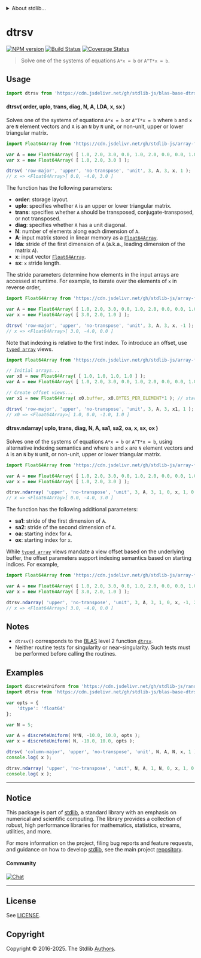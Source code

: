 <!--

@license Apache-2.0

Copyright (c) 2024 The Stdlib Authors.

Licensed under the Apache License, Version 2.0 (the "License");
you may not use this file except in compliance with the License.
You may obtain a copy of the License at

   http://www.apache.org/licenses/LICENSE-2.0

Unless required by applicable law or agreed to in writing, software
distributed under the License is distributed on an "AS IS" BASIS,
WITHOUT WARRANTIES OR CONDITIONS OF ANY KIND, either express or implied.
See the License for the specific language governing permissions and
limitations under the License.

-->


<details>
  <summary>
    About stdlib...
  </summary>
  <p>We believe in a future in which the web is a preferred environment for numerical computation. To help realize this future, we've built stdlib. stdlib is a standard library, with an emphasis on numerical and scientific computation, written in JavaScript (and C) for execution in browsers and in Node.js.</p>
  <p>The library is fully decomposable, being architected in such a way that you can swap out and mix and match APIs and functionality to cater to your exact preferences and use cases.</p>
  <p>When you use stdlib, you can be absolutely certain that you are using the most thorough, rigorous, well-written, studied, documented, tested, measured, and high-quality code out there.</p>
  <p>To join us in bringing numerical computing to the web, get started by checking us out on <a href="https://github.com/stdlib-js/stdlib">GitHub</a>, and please consider <a href="https://opencollective.com/stdlib">financially supporting stdlib</a>. We greatly appreciate your continued support!</p>
</details>

# dtrsv

[![NPM version][npm-image]][npm-url] [![Build Status][test-image]][test-url] [![Coverage Status][coverage-image]][coverage-url] <!-- [![dependencies][dependencies-image]][dependencies-url] -->

> Solve one of the systems of equations `A*x = b` or `A^T*x = b`.



<section class="usage">

## Usage

```javascript
import dtrsv from 'https://cdn.jsdelivr.net/gh/stdlib-js/blas-base-dtrsv@deno/mod.js';
```

#### dtrsv( order, uplo, trans, diag, N, A, LDA, x, sx )

Solves one of the systems of equations `A*x = b` or `A^T*x = b` where `b` and `x` are `N` element vectors and `A` is an `N` by `N` unit, or non-unit, upper or lower triangular matrix.

```javascript
import Float64Array from 'https://cdn.jsdelivr.net/gh/stdlib-js/array-float64@deno/mod.js';

var A = new Float64Array( [ 1.0, 2.0, 3.0, 0.0, 1.0, 2.0, 0.0, 0.0, 1.0 ] );
var x = new Float64Array( [ 1.0, 2.0, 3.0 ] );

dtrsv( 'row-major', 'upper', 'no-transpose', 'unit', 3, A, 3, x, 1 );
// x => <Float64Array>[ 0.0, -4.0, 3.0 ]
```

The function has the following parameters:

-   **order**: storage layout.
-   **uplo**: specifies whether `A` is an upper or lower triangular matrix.
-   **trans**: specifies whether `A` should be transposed, conjugate-transposed, or not transposed.
-   **diag**: specifies whether `A` has a unit diagonal.
-   **N**: number of elements along each dimension of `A`.
-   **A**: input matrix stored in linear memory as a [`Float64Array`][mdn-float64array].
-   **lda**: stride of the first dimension of `A` (a.k.a., leading dimension of the matrix `A`).
-   **x**: input vector [`Float64Array`][mdn-float64array].
-   **sx**: `x` stride length.

The stride parameters determine how elements in the input arrays are accessed at runtime. For example, to iterate over the elements of `x` in reverse order,

```javascript
import Float64Array from 'https://cdn.jsdelivr.net/gh/stdlib-js/array-float64@deno/mod.js';

var A = new Float64Array( [ 1.0, 2.0, 3.0, 0.0, 1.0, 2.0, 0.0, 0.0, 1.0 ] );
var x = new Float64Array( [ 3.0, 2.0, 1.0 ] );

dtrsv( 'row-major', 'upper', 'no-transpose', 'unit', 3, A, 3, x, -1 );
// x => <Float64Array>[ 3.0, -4.0, 0.0 ]
```

Note that indexing is relative to the first index. To introduce an offset, use [`typed array`][mdn-typed-array] views.

<!-- eslint-disable stdlib/capitalized-comments -->

```javascript
import Float64Array from 'https://cdn.jsdelivr.net/gh/stdlib-js/array-float64@deno/mod.js';

// Initial arrays...
var x0 = new Float64Array( [ 1.0, 1.0, 1.0, 1.0 ] );
var A = new Float64Array( [ 1.0, 2.0, 3.0, 0.0, 1.0, 2.0, 0.0, 0.0, 1.0 ] );

// Create offset views...
var x1 = new Float64Array( x0.buffer, x0.BYTES_PER_ELEMENT*1 ); // start at 2nd element

dtrsv( 'row-major', 'upper', 'no-transpose', 'unit', 3, A, 3, x1, 1 );
// x0 => <Float64Array>[ 1.0, 0.0, -1.0, 1.0 ]
```

#### dtrsv.ndarray( uplo, trans, diag, N, A, sa1, sa2, oa, x, sx, ox )

Solves one of the systems of equations `A*x = b` or `A^T*x = b`, using alternative indexing semantics and where `b` and `x` are `N` element vectors and `A` is an `N` by `N` unit, or non-unit, upper or lower triangular matrix.

```javascript
import Float64Array from 'https://cdn.jsdelivr.net/gh/stdlib-js/array-float64@deno/mod.js';

var A = new Float64Array( [ 1.0, 2.0, 3.0, 0.0, 1.0, 2.0, 0.0, 0.0, 1.0 ] );
var x = new Float64Array( [ 1.0, 2.0, 3.0 ] );

dtrsv.ndarray( 'upper', 'no-transpose', 'unit', 3, A, 3, 1, 0, x, 1, 0 );
// x => <Float64Array>[ 0.0, -4.0, 3.0 ]
```

The function has the following additional parameters:

-   **sa1**: stride of the first dimension of `A`.
-   **sa2**: stride of the second dimension of `A`.
-   **oa**: starting index for `A`.
-   **ox**: starting index for `x`.

While [`typed array`][mdn-typed-array] views mandate a view offset based on the underlying buffer, the offset parameters support indexing semantics based on starting indices. For example,

```javascript
import Float64Array from 'https://cdn.jsdelivr.net/gh/stdlib-js/array-float64@deno/mod.js';

var A = new Float64Array( [ 1.0, 2.0, 3.0, 0.0, 1.0, 2.0, 0.0, 0.0, 1.0 ] );
var x = new Float64Array( [ 3.0, 2.0, 1.0 ] );

dtrsv.ndarray( 'upper', 'no-transpose', 'unit', 3, A, 3, 1, 0, x, -1, 2 );
// x => <Float64Array>[ 3.0, -4.0, 0.0 ]
```

</section>

<!-- /.usage -->

<section class="notes">

## Notes

-   `dtrsv()` corresponds to the [BLAS][blas] level 2 function [`dtrsv`][blas-dtrsv].
-   Neither routine tests for singularity or near-singularity. Such tests must be performed before calling the routines.

</section>

<!-- /.notes -->

<section class="examples">

## Examples

<!-- eslint no-undef: "error" -->

```javascript
import discreteUniform from 'https://cdn.jsdelivr.net/gh/stdlib-js/random-array-discrete-uniform@deno/mod.js';
import dtrsv from 'https://cdn.jsdelivr.net/gh/stdlib-js/blas-base-dtrsv@deno/mod.js';

var opts = {
    'dtype': 'float64'
};

var N = 5;

var A = discreteUniform( N*N, -10.0, 10.0, opts );
var x = discreteUniform( N, -10.0, 10.0, opts );

dtrsv( 'column-major', 'upper', 'no-transpose', 'unit', N, A, N, x, 1 );
console.log( x );

dtrsv.ndarray( 'upper', 'no-transpose', 'unit', N, A, 1, N, 0, x, 1, 0 );
console.log( x );
```

</section>

<!-- /.examples -->

<!-- C interface documentation. -->



<!-- Section for related `stdlib` packages. Do not manually edit this section, as it is automatically populated. -->

<section class="related">

</section>

<!-- /.related -->

<!-- Section for all links. Make sure to keep an empty line after the `section` element and another before the `/section` close. -->


<section class="main-repo" >

* * *

## Notice

This package is part of [stdlib][stdlib], a standard library with an emphasis on numerical and scientific computing. The library provides a collection of robust, high performance libraries for mathematics, statistics, streams, utilities, and more.

For more information on the project, filing bug reports and feature requests, and guidance on how to develop [stdlib][stdlib], see the main project [repository][stdlib].

#### Community

[![Chat][chat-image]][chat-url]

---

## License

See [LICENSE][stdlib-license].


## Copyright

Copyright &copy; 2016-2025. The Stdlib [Authors][stdlib-authors].

</section>

<!-- /.stdlib -->

<!-- Section for all links. Make sure to keep an empty line after the `section` element and another before the `/section` close. -->

<section class="links">

[npm-image]: http://img.shields.io/npm/v/@stdlib/blas-base-dtrsv.svg
[npm-url]: https://npmjs.org/package/@stdlib/blas-base-dtrsv

[test-image]: https://github.com/stdlib-js/blas-base-dtrsv/actions/workflows/test.yml/badge.svg?branch=main
[test-url]: https://github.com/stdlib-js/blas-base-dtrsv/actions/workflows/test.yml?query=branch:main

[coverage-image]: https://img.shields.io/codecov/c/github/stdlib-js/blas-base-dtrsv/main.svg
[coverage-url]: https://codecov.io/github/stdlib-js/blas-base-dtrsv?branch=main

<!--

[dependencies-image]: https://img.shields.io/david/stdlib-js/blas-base-dtrsv.svg
[dependencies-url]: https://david-dm.org/stdlib-js/blas-base-dtrsv/main

-->

[chat-image]: https://img.shields.io/gitter/room/stdlib-js/stdlib.svg
[chat-url]: https://app.gitter.im/#/room/#stdlib-js_stdlib:gitter.im

[stdlib]: https://github.com/stdlib-js/stdlib

[stdlib-authors]: https://github.com/stdlib-js/stdlib/graphs/contributors

[umd]: https://github.com/umdjs/umd
[es-module]: https://developer.mozilla.org/en-US/docs/Web/JavaScript/Guide/Modules

[deno-url]: https://github.com/stdlib-js/blas-base-dtrsv/tree/deno
[deno-readme]: https://github.com/stdlib-js/blas-base-dtrsv/blob/deno/README.md
[umd-url]: https://github.com/stdlib-js/blas-base-dtrsv/tree/umd
[umd-readme]: https://github.com/stdlib-js/blas-base-dtrsv/blob/umd/README.md
[esm-url]: https://github.com/stdlib-js/blas-base-dtrsv/tree/esm
[esm-readme]: https://github.com/stdlib-js/blas-base-dtrsv/blob/esm/README.md
[branches-url]: https://github.com/stdlib-js/blas-base-dtrsv/blob/main/branches.md

[stdlib-license]: https://raw.githubusercontent.com/stdlib-js/blas-base-dtrsv/main/LICENSE

[blas]: http://www.netlib.org/blas

[blas-dtrsv]: https://www.netlib.org/lapack/explore-html/dd/dc3/group__trsv_ga7a7dcbb8745b4776ce13063ab031141f.html#ga7a7dcbb8745b4776ce13063ab031141f

[mdn-float64array]: https://developer.mozilla.org/en-US/docs/Web/JavaScript/Reference/Global_Objects/Float64Array

[mdn-typed-array]: https://developer.mozilla.org/en-US/docs/Web/JavaScript/Reference/Global_Objects/TypedArray

</section>

<!-- /.links -->
